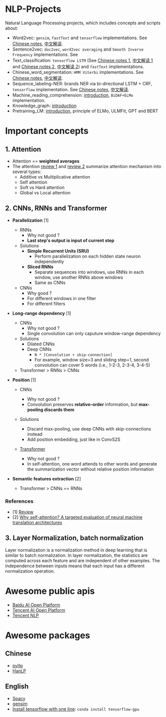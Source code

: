 # NLP-Projects
Natural Language Processing projects, which includes concepts and scripts about:
- Word2vec: `gensim`, `fastText` and `tensorflow` implementations. See [Chinese notes](http://url.cn/5PKmy7W), [中文解读](http://url.cn/5PKmy7W).
- Sentence2vec: `doc2vec`, `word2vec averaging` and `Smooth Inverse Frequency` implementations. See 
- Text_classification: `tensorflow LSTM` (See [Chinese notes 1](http://url.cn/5cLDOQI), [中文解读 1](http://url.cn/5cLDOQI) and [Chinese notes 2](http://url.cn/5w5VbaI), [中文解读 2](http://url.cn/5w5VbaI)) and `fastText` implementations. 
- Chinese_word_segmentation: `HMM Viterbi` implementations. See [Chinese notes](http://url.cn/5x4KR8u), [中文解读](http://url.cn/5x4KR8u).
- Sequence_labeling-NER: brands NER via bi-directional LSTM + CRF, `tensorflow` implementation. See [Chinese notes](http://url.cn/5fcC754), [中文解读](http://url.cn/5fcC754).
- Machine_reading_comprehension: [introduction](https://github.com/gaoisbest/NLP-Projects/blob/master/Machine_reading_comprehension/README.md), `BiDAF+ELMo` implementation.
- Knowledge_graph: [introduction](https://github.com/gaoisbest/NLP-Projects/blob/master/Knowledge_graph/README.md)
- Pretraining_LM: [introduction](https://github.com/gaoisbest/NLP-Projects/blob/master/Pretraining_LM/README.md), principle of ELMo, ULMFit, GPT and BERT

# Important concepts
## 1. Attention
- Attention == **weighted averages**
- The attention [review 1](https://lilianweng.github.io/lil-log/2018/06/24/attention-attention.html) and [review 2](https://zhuanlan.zhihu.com/p/31547842) summarize attention mechanism into several types:
    - Additive vs Multiplicative attention
    - Self attention
    - Soft vs Hard attention
    - Global vs Local attention

## 2. CNNs, RNNs and Transformer
- **Parallelization** [1]
    - RNNs
        - Why not good ? 
	    - **Last step's output is input of current step**
	- Solutions
	    - **Simple Recurrent Units (SRU)**
	        - Perform parallelization on each hidden state neuron independently
	    - **Sliced RNNs**
	        - Separate sequences into windows, use RNNs in each window, use another RNNs above windows
	        - Same as CNNs
    - CNNs
        - Why good ?
	    - For different windows in one filter
	    - For different filters
	
- **Long-range dependency** [1]
    - CNNs
        - Why not good ?
	    - Single convolution can only caputure window-range dependency
	- Solutions
	    - Dilated CNNs
	    - Deep CNNs
	        - `N * [Convolution + skip-connection]`
	        - For example, window size=3 and sliding step=1, second convolution can cover 5 words (i.e., 1-2-3, 2-3-4, 3-4-5)
    - Transformer > RNNs > CNNs
- **Position** [1]
    - CNNs
        - Why not good ?
	    - Convolution preserves **relative-order** information, but **max-pooling discards them**
	- Solutions
	    - Discard max-pooling, use deep CNNs with skip-connections instead
	    - Add position embedding, just like in ConvS2S

    - [Transformer](https://github.com/gaoisbest/NLP-Projects/blob/master/Pretraining_LM/README.md#transformer)
        - Why not good ?
	    - In self-attention, one word attends to other words and generate the summarization vector without relative position information
    

- **Semantic features extraction** [2]
    - Transformer > CNNs == RNNs



### References
- [1] [Review](https://zhuanlan.zhihu.com/p/54743941)
- [2] [Why self-attention? A targeted evaluation of neural machine translation architectures](http://aclweb.org/anthology/D18-1458)

## 3. Layer Normalization, batch normalization
Layer normalization is a normalization method in deep learning that is similar to batch normalization. In layer normalization, the statistics are computed across each feature and are independent of other examples. The independence between inputs means that each input has a different normalization operation.


# Awesome public apis
- [Baidu AI Open Platform](https://ai.baidu.com/)
- [Tencent AI Open Platform](https://ai.qq.com/)
- [Tencent NLP](http://nlp.qq.com/)

# Awesome packages
## Chinese
- [pyltp](http://pyltp.readthedocs.io/zh_CN/develop/api.html)
- [HanLP](http://hanlp.linrunsoft.com/index.html)

## English
- [Spacy](https://spacy.io)
- [gensim](https://radimrehurek.com/gensim/)
- [Install tensorflow with one line](https://towardsdatascience.com/tensorflow-gpu-installation-made-easy-use-conda-instead-of-pip-52e5249374bc): `conda install tensorflow-gpu`

